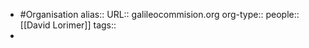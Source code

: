 - #Organisation
  alias::
  URL:: galileocommision.org
  org-type::
  people:: [[David Lorimer]] 
  tags::
-